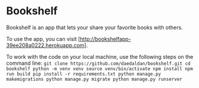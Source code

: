 # Bookshelf
Bookshelf is an app that lets your share your favorite books with others.

To use the app, you can visit [http://bookshelfapp-39ee208a0222.herokuapp.com].

To work with the code on your local machine, use the following steps on the command line:
`git clone https://github.com/daedaldan/bookshelf.git
cd bookshelf
python -m venv venv
source venv/bin/activate
npm install
npm run build
pip install -r requirements.txt
python manage.py makemigrations
python manage.py migrate
python manage.py runserver`

